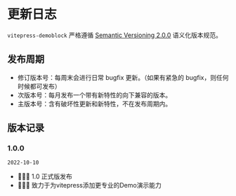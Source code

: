 # 更新日志
<code>vitepress-demoblock</code> 严格遵循 [Semantic Versioning 2.0.0](https://semver.org/lang/zh-CN/) 语义化版本规范。

## 发布周期
- 修订版本号：每周末会进行日常 bugfix 更新。（如果有紧急的 bugfix，则任何时候都可发布）
- 次版本号：每月发布一个带有新特性的向下兼容的版本。
- 主版本号：含有破坏性更新和新特性，不在发布周期内。

## 版本记录
### 1.0.0
<code>2022-10-10</code>
- 🎉🎉🎉 1.0 正式版发布
- 🎉🎉🎉 致力于为vitepress添加更专业的Demo演示能力